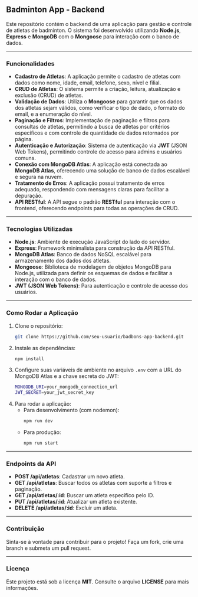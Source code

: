 ## **Badminton App - Backend**

Este repositório contém o backend de uma aplicação para gestão e controle de atletas de badminton. O sistema foi desenvolvido utilizando **Node.js**, **Express** e **MongoDB** com o **Mongoose** para interação com o banco de dados.

---

### **Funcionalidades**
- **Cadastro de Atletas**: A aplicação permite o cadastro de atletas com dados como nome, idade, email, telefone, sexo, nível e filial.
- **CRUD de Atletas**: O sistema permite a criação, leitura, atualização e exclusão (CRUD) de atletas.
- **Validação de Dados**: Utiliza o **Mongoose** para garantir que os dados dos atletas sejam válidos, como verificar o tipo de dado, o formato do email, e a enumeração do nível.
- **Paginação e Filtros**: Implementação de paginação e filtros para consultas de atletas, permitindo a busca de atletas por critérios específicos e com controle de quantidade de dados retornados por página.
- **Autenticação e Autorização**: Sistema de autenticação via **JWT** (JSON Web Tokens), permitindo controle de acesso para admins e usuários comuns.
- **Conexão com MongoDB Atlas**: A aplicação está conectada ao **MongoDB Atlas**, oferecendo uma solução de banco de dados escalável e segura na nuvem.
- **Tratamento de Erros**: A aplicação possui tratamento de erros adequado, respondendo com mensagens claras para facilitar a depuração.
- **API RESTful**: A API segue o padrão **RESTful** para interação com o frontend, oferecendo endpoints para todas as operações de CRUD.

---

### **Tecnologias Utilizadas**
- **Node.js**: Ambiente de execução JavaScript do lado do servidor.
- **Express**: Framework minimalista para construção da API RESTful.
- **MongoDB Atlas**: Banco de dados NoSQL escalável para armazenamento dos dados dos atletas.
- **Mongoose**: Biblioteca de modelagem de objetos MongoDB para Node.js, utilizada para definir os esquemas de dados e facilitar a interação com o banco de dados.
- **JWT (JSON Web Tokens)**: Para autenticação e controle de acesso dos usuários.

---

### **Como Rodar a Aplicação**
1. Clone o repositório:
   ```bash
   git clone https://github.com/seu-usuario/badbons-app-backend.git
   ```
2. Instale as dependências:
   ```bash
   npm install
   ```
3. Configure suas variáveis de ambiente no arquivo `.env` com a URL do MongoDB Atlas e a chave secreta do JWT:
   ```bash
   MONGODB_URI=your_mongodb_connection_url
   JWT_SECRET=your_jwt_secret_key
   ```
4. Para rodar a aplicação:
   - Para desenvolvimento (com nodemon):
     ```bash
     npm run dev
     ```
   - Para produção:
     ```bash
     npm run start
     ```

---

### **Endpoints da API**
- **POST /api/atletas**: Cadastrar um novo atleta.
- **GET /api/atletas**: Buscar todos os atletas com suporte a filtros e paginação.
- **GET /api/atletas/:id**: Buscar um atleta específico pelo ID.
- **PUT /api/atletas/:id**: Atualizar um atleta existente.
- **DELETE /api/atletas/:id**: Excluir um atleta.

---

### **Contribuição**
Sinta-se à vontade para contribuir para o projeto! Faça um fork, crie uma branch e submeta um pull request.

---

### **Licença**
Este projeto está sob a licença **MIT**. Consulte o arquivo **LICENSE** para mais informações.
